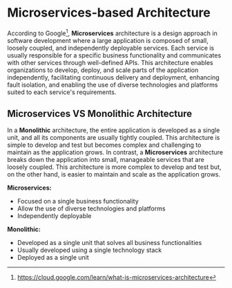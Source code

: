 # Microservices-based Architecture

According to Google[^1], **Microservices** architecture is a design approach in software development where a large application is composed of small, loosely coupled, and independently deployable services. Each service is usually responsible for a specific business functionality and communicates with other services through well-defined APIs. This architecture enables organizations to develop, deploy, and scale parts of the application independently, facilitating continuous delivery and deployment, enhancing fault isolation, and enabling the use of diverse technologies and platforms suited to each service's requirements.

[^1]: https://cloud.google.com/learn/what-is-microservices-architecture

## Microservices VS Monolithic Architecture

In a **Monolithic** architecture, the entire application is developed as a single unit, and all its components are usually tightly coupled. This architecture is simple to develop and test but becomes complex and challenging to maintain as the application grows. In contrast, a **Microservices** architecture breaks down the application into small, manageable services that are loosely coupled. This architecture is more complex to develop and test but, on the other hand, is easier to maintain and scale as the application grows.

**Microservices:**

- Focused on a single business functionality
- Allow the use of diverse technologies and platforms
- Independently deployable

**Monolithic:**

- Developed as a single unit that solves all business functionalities
- Usually developed using a single technology stack
- Deployed as a single unit

